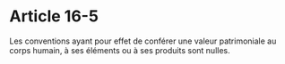 # Article 16-5

Les conventions ayant pour effet de conférer une valeur patrimoniale au corps humain, à ses éléments ou à ses produits sont nulles.

